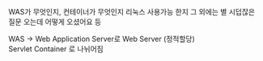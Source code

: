 WAS가 무엇인지, 컨테이너가 무엇인지 리눅스 사용가능 한지 그 외에는 별 시덥잖은 질문 오는데 어떻게 오셨어요 등

WAS -> Web Application Server로
Web Server (정적할당)  
Servlet Container 로 나뉘어짐